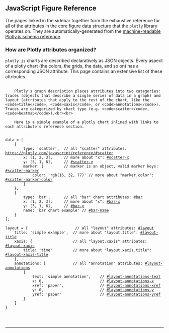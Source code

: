 <h2>JavaScript Figure Reference</h2>

<p>The pages linked in the sidebar together form the exhaustive reference for all of the attributes in the core figure data structure
that the <code>plotly</code> library operates on. They are automatically-generated from the
 <a href="https://raw.githubusercontent.com/plotly/plotly.js/master/dist/plot-schema.json">machine-readable Plotly.js schema reference</a>.</p>

<h3>How are Plotly attributes organized?</h3>
<div class="row">
    <p>
        <code>plotly.js</code> charts are described declaratively as JSON objects. Every aspect of a plotly chart (the colors, the grids, the data, and so on) has a corresponding JSON attribute. This page contains an extensive list of these attributes.<br><br>

        Plotly's graph description places attributes into two categories: traces (objects that describe a single series of data in a graph) and layout (attributes that apply to the rest of the chart, like the <code>title</code>, <code>xaxis</code>, or <code>annotations</code>). Traces are categorized by chart type (e.g. <code>scatter</code>, <code>heatmap</code>).<br><br>

        Here is a simple example of a plotly chart inlined with links to each attribute's reference section.

<pre><code>
data = [
    {
        type: 'scatter',  // all "scatter" attributes: <a href="#scatter">https://plotly.com/javascript/reference/#scatter</a>
        x: [1, 2, 3],     // more about "x": <a href="#scatter-x">#scatter-x</a>
        y: [3, 1, 6],     // <a href="#scatter-y">#scatter-y</a>
        marker: {         // marker is an object, valid marker keys: <a href="#scatter-marker">#scatter-marker</a>
            color: 'rgb(16, 32, 77)' // more about "marker.color": <a href="#scatter-marker-color">#scatter-marker-color</a>
        }
    },
    {
        type: 'bar',      // all "bar" chart attributes: <a href="#bar">#bar</a>
        x: [1, 2, 3],     // more about "x": <a href="#bar-x">#bar-x</a>
        y: [3, 1, 6],     // <a href="#bar-y">#bar-y</a>
        name: 'bar chart example' // <a href="#bar-name">#bar-name</a>
    }
];

layout = {                     // all "layout" attributes: <a href="#layout">#layout</a>
    title: 'simple example',  // more about "layout.title": <a href="#layout-title">#layout-title</a>
    xaxis: {                  // all "layout.xaxis" attributes: <a href="#layout-xaxis">#layout-xaxis</a>
        title: 'time'         // more about "layout.xaxis.title": <a href="#layout-xaxis-title">#layout-xaxis-title</a>
    },
    annotations: [            // all "annotation" attributes: <a href="#layout-annotations">#layout-annotations</a>
        {
            text: 'simple annotation',    // <a href="#layout-annotations-text">#layout-annotations-text</a>
            x: 0,                         // <a href="#layout-annotations-x">#layout-annotations-x</a>
            xref: 'paper',                // <a href="#layout-annotations-xref">#layout-annotations-xref</a>
            y: 0,                         // <a href="#layout-annotations-y">#layout-annotations-y</a>
            yref: 'paper'                 // <a href="#layout-annotations-yref">#layout-annotations-yref</a>
        }
    ]
}
</pre>
</code>
</p>
<hr>
</div>